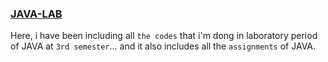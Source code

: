 ### [JAVA-LAB](https://github.com/markdown-it/markdown-it-abbr)

Here, i have been including all `the codes` that i'm dong in laboratory period of JAVA at `3rd semester`... and it also includes all the `assignments` of JAVA.
